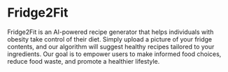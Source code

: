 # Fridge2Fit

Fridge2Fit is an AI-powered recipe generator that helps individuals with obesity take control of their diet. Simply upload a picture of your fridge contents, and our algorithm will suggest healthy recipes tailored to your ingredients. Our goal is to empower users to make informed food choices, reduce food waste, and promote a healthier lifestyle.
